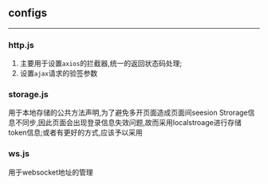## configs
---
### http.js
1. 主要用于设置```axios```的拦截器,统一的返回状态码处理;
2. 设置```ajax```请求的验签参数
### storage.js
用于本地存储的公共方法声明,为了避免多开页面造成页面间seesion Strorage信息不同步,因此页面会出现登录信息失效问题,故而采用localstroage进行存储token信息;或者有更好的方式,应该予以采用

### ws.js
用于websocket地址的管理